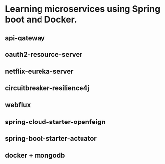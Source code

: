 # Learning microservices using Spring boot and Docker.

## api-gateway
## oauth2-resource-server
## netflix-eureka-server
## circuitbreaker-resilience4j
## webflux
## spring-cloud-starter-openfeign
## spring-boot-starter-actuator
## docker + mongodb
